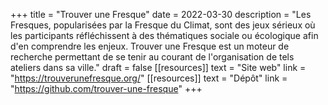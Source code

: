 +++
title = "Trouver une Fresque"
date = 2022-03-30
description = "Les Fresques, popularisées par la Fresque du Climat, sont des jeux sérieux où les participants réfléchissent à des thématiques sociale ou écologique afin d'en comprendre les enjeux. Trouver une Fresque est un moteur de recherche permettant de se tenir au courant de l'organisation de tels ateliers dans sa ville."
draft = false
[[resources]]
    text = "Site web"
    link = "https://trouverunefresque.org/"
[[resources]]
    text = "Dépôt"
    link = "https://github.com/trouver-une-fresque"
+++
